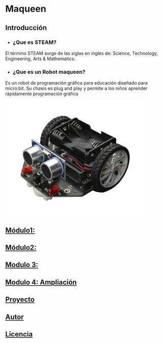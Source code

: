 # Maqueen
## Introducción
- ### ¿Que es STEAM? 
El término STEAM surge de las siglas en inglés de:  Science, Technology, Engineering, Arts & Mathematics.
- ### ¿Que es un Robot maqueen?
Es un robot de programación gráfica para educación diseñado para micro:bit. Su chasis es plug and play y permite a los niños aprender rápidamente programación gráfica

![image](maq.jpg)
## [Módulo1:](modulo1.md)
## [Módulo2: ](modulo2.md)
## [Modulo 3:](modulo3.md)
## [Modulo 4: Ampliación](modulo4.md)
## [Proyecto](proyecto.md)
## [Autor](autor.md)
## [Licencia](licencia.md)
